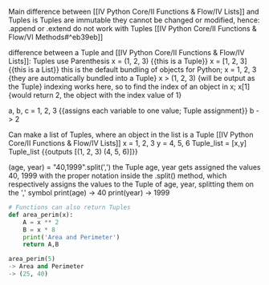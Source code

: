 Main difference between [[IV Python Core/II Functions & Flow/IV Lists]] and Tuples is Tuples are immutable
	they cannot be changed or modified, hence:
		.append or .extend do not work with Tuples [[IV Python Core/II Functions & Flow/VI Methods#^eb39eb]]

difference between a Tuple and [[IV Python Core/II Functions & Flow/IV Lists]]: Tuples use Parenthesis
x = (1, 2, 3) {{this is a Tuple}}
x = [1, 2, 3] {{this is a List}}
	this is the default bundling of objects for Python;
	x = 1, 2, 3 {they are automatically bundled into a Tuple}
	x 
	> (1, 2, 3) {will be output as the Tuple}
		indexing works here, so to find the index of an object in x;
		x[1] {would return 2, the object with the index value of 1}

a, b, c = 1, 2, 3 {{assigns each variable to one value; Tuple assignment}}
b
-> 2

Can make a list of Tuples, where an object in the list is a Tuple [[IV Python Core/II Functions & Flow/IV Lists]]
x = 1, 2, 3
y = 4, 5, 6
Tuple_list = [x,y]
Tuple_list {{outputs [(1, 2, 3) (4, 5, 6)]}}

(age, year) = "40,1999".split(',')
	the Tuple age, year gets assigned the values 40, 1999 with the proper notation inside the .split() method, which respectively assigns the values to the Tuple of age, year, splitting them on the ',' symbol
	print(age)
	-> 40
	print(year)
	-> 1999
```python
# Functions can also return Tuples
def area_perim(x):
	A = x ** 2
	B = x * 8
	print('Area and Perimeter')
	return A,B

area_perim(5)
-> Area and Perimeter
-> (25, 40)
```